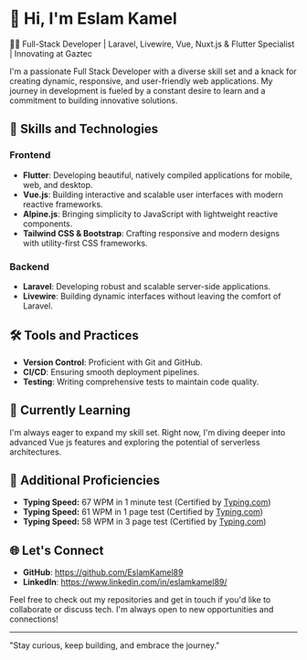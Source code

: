 # 👋 Hi, I'm Eslam Kamel
👨‍💻 Full-Stack Developer | Laravel, Livewire, Vue, Nuxt.js & Flutter Specialist | Innovating at Gaztec

I'm a passionate Full Stack Developer with a diverse skill set and a knack for creating dynamic, responsive, and user-friendly web applications. 
My journey in development is fueled by a constant desire to learn and a commitment to building innovative solutions.

## 🚀 Skills and Technologies

### Frontend

- **Flutter**: Developing beautiful, natively compiled applications for mobile, web, and desktop.
- **Vue.js**: Building interactive and scalable user interfaces with modern reactive frameworks.
- **Alpine.js**: Bringing simplicity to JavaScript with lightweight reactive components.
- **Tailwind CSS & Bootstrap**: Crafting responsive and modern designs with utility-first CSS frameworks.

### Backend

- **Laravel**: Developing robust and scalable server-side applications.
- **Livewire**: Building dynamic interfaces without leaving the comfort of Laravel.

## 🛠️ Tools and Practices

- **Version Control**: Proficient with Git and GitHub.
- **CI/CD**: Ensuring smooth deployment pipelines.
- **Testing**: Writing comprehensive tests to maintain code quality.

## 🌱 Currently Learning

I'm always eager to expand my skill set. Right now, I'm diving deeper into advanced Vue js features and exploring the potential of serverless architectures.

## 🚀 Additional Proficiencies

- **Typing Speed:** 67 WPM in 1 minute test (Certified by [Typing.com](https://www.typing.com/apiv1/student/tests/337123181/153104303/certificate?language=en))
- **Typing Speed:** 61 WPM in 1 page test (Certified by [Typing.com](https://www.typing.com/apiv1/student/tests/344748922/153104303/certificate?language=en))
- **Typing Speed:** 58 WPM in 3 page test (Certified by [Typing.com](https://www.typing.com/apiv1/student/tests/333678410/153104303/certificate?language=en-gb))

## 🌐 Let's Connect

- **GitHub**:   https://github.com/EslamKamel89
- **LinkedIn**: https://www.linkedin.com/in/eslamkamel89/

Feel free to check out my repositories and get in touch if you'd like to collaborate or discuss tech. I'm always open to new opportunities and connections!

---

"Stay curious, keep building, and embrace the journey."
